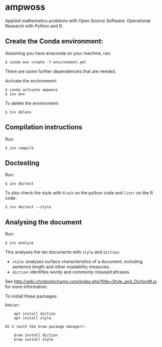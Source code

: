 # ampwoss

Applied mathematics problems with Open Source Software: Operational Research with Python and R.

## Create the Conda environment:

Assuming you have anaconda on your machine, run:

    $ conda env create -f environment.yml

There are some further dependencies that are needed.

Activate the environment:

    $ conda activate ampwoss
    $ inv env

To delete the environment:

    $ inv delenv

## Compilation instructions

Run:

    $ inv compile

## Doctesting

Run:

    $ inv doctest

To also check the style with `black` on the python code and `lintr` on
the R code:

    $ inv doctest --style

## Analysing the document

Run:

    $ inv analyse

This analyses the tex documents with `style` and `diction`:

- `style`: analyses surface characteristics of a document, including sentence
  length and other readability measures.
- `diction`: identifies wordy and commonly misused phrases.

See
http://wiki.christophchamp.com/index.php?title=Style_and_Diction#Lix
for more information.

To install these packages:

    Debian:

        apt install diction
        apt install style

    OS X (with the brew package manager):

        brew install diction
        brew install style
